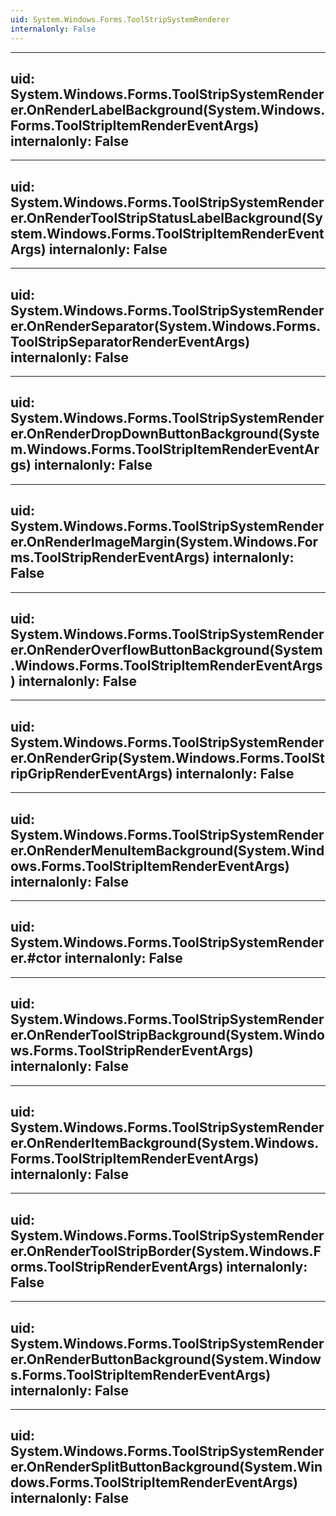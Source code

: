 ```yaml
---
uid: System.Windows.Forms.ToolStripSystemRenderer
internalonly: False
---
```


---
uid: System.Windows.Forms.ToolStripSystemRenderer.OnRenderLabelBackground(System.Windows.Forms.ToolStripItemRenderEventArgs)
internalonly: False
---

---
uid: System.Windows.Forms.ToolStripSystemRenderer.OnRenderToolStripStatusLabelBackground(System.Windows.Forms.ToolStripItemRenderEventArgs)
internalonly: False
---

---
uid: System.Windows.Forms.ToolStripSystemRenderer.OnRenderSeparator(System.Windows.Forms.ToolStripSeparatorRenderEventArgs)
internalonly: False
---

---
uid: System.Windows.Forms.ToolStripSystemRenderer.OnRenderDropDownButtonBackground(System.Windows.Forms.ToolStripItemRenderEventArgs)
internalonly: False
---

---
uid: System.Windows.Forms.ToolStripSystemRenderer.OnRenderImageMargin(System.Windows.Forms.ToolStripRenderEventArgs)
internalonly: False
---

---
uid: System.Windows.Forms.ToolStripSystemRenderer.OnRenderOverflowButtonBackground(System.Windows.Forms.ToolStripItemRenderEventArgs)
internalonly: False
---

---
uid: System.Windows.Forms.ToolStripSystemRenderer.OnRenderGrip(System.Windows.Forms.ToolStripGripRenderEventArgs)
internalonly: False
---

---
uid: System.Windows.Forms.ToolStripSystemRenderer.OnRenderMenuItemBackground(System.Windows.Forms.ToolStripItemRenderEventArgs)
internalonly: False
---

---
uid: System.Windows.Forms.ToolStripSystemRenderer.#ctor
internalonly: False
---

---
uid: System.Windows.Forms.ToolStripSystemRenderer.OnRenderToolStripBackground(System.Windows.Forms.ToolStripRenderEventArgs)
internalonly: False
---

---
uid: System.Windows.Forms.ToolStripSystemRenderer.OnRenderItemBackground(System.Windows.Forms.ToolStripItemRenderEventArgs)
internalonly: False
---

---
uid: System.Windows.Forms.ToolStripSystemRenderer.OnRenderToolStripBorder(System.Windows.Forms.ToolStripRenderEventArgs)
internalonly: False
---

---
uid: System.Windows.Forms.ToolStripSystemRenderer.OnRenderButtonBackground(System.Windows.Forms.ToolStripItemRenderEventArgs)
internalonly: False
---

---
uid: System.Windows.Forms.ToolStripSystemRenderer.OnRenderSplitButtonBackground(System.Windows.Forms.ToolStripItemRenderEventArgs)
internalonly: False
---
